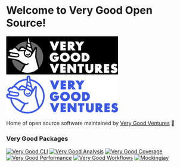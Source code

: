 # Welcome to Very Good Open Source! 
[![Very Good Ventures][logo_white]][very_good_ventures_link_dark]
[![Very Good Ventures][logo_black]][very_good_ventures_link_light]

Home of open source software maintained by [Very Good Ventures][vgv_link] 🦄

### Very Good Packages

[![Very Good CLI](https://github-readme-stats.vercel.app/api/pin/?username=verygoodopensource&repo=very_good_cli)](https://github.com/verygoodopensource/very_good_cli)
[![Very Good Analysis](https://github-readme-stats.vercel.app/api/pin/?username=verygoodopensource&repo=very_good_analysis)](https://github.com/verygoodopensource/very_good_analysis)
[![Very Good Coverage](https://github-readme-stats.vercel.app/api/pin/?username=verygoodopensource&repo=very_good_coverage)](https://github.com/verygoodopensource/very_good_coverage)
[![Very Good Performance](https://github-readme-stats.vercel.app/api/pin/?username=verygoodopensource&repo=very_good_performance)](https://github.com/verygoodopensource/very_good_performance)
[![Very Good Workflows](https://github-readme-stats.vercel.app/api/pin/?username=verygoodopensource&repo=very_good_workflows)](https://github.com/verygoodopensource/very_good_workflows)
[![Mockingjay](https://github-readme-stats.vercel.app/api/pin/?username=verygoodopensource&repo=mockingjay)](https://github.com/verygoodopensource/mockingjay)

[logo_black]: https://raw.githubusercontent.com/VGVentures/very_good_brand/main/styles/README/vgv_logo_black.png#gh-light-mode-only
[logo_white]: https://raw.githubusercontent.com/VGVentures/very_good_brand/main/styles/README/vgv_logo_white.png#gh-dark-mode-only
[very_good_ventures_link_dark]: https://verygood.ventures#gh-dark-mode-only
[very_good_ventures_link_light]: https://verygood.ventures#gh-light-mode-only
[vgv_link]: https://verygood.ventures
